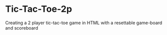 # Tic-Tac-Toe-2p
Creating a 2 player tic-tac-toe game in HTML with a resettable game-board and scoreboard 
